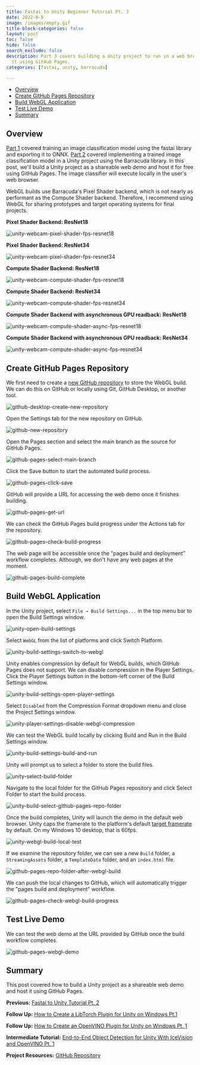 ```yaml
---
title: Fastai to Unity Beginner Tutorial Pt. 3
date: 2022-6-8
image: /images/empty.gif
title-block-categories: false
layout: post
toc: false
hide: false
search_exclude: false
description: Part 3 covers building a Unity project to run in a web browser and hosting
  it using GitHub Pages.
categories: [fastai, unity, barracuda]

---
```


* [Overview](#overview)
* [Create GitHub Pages Repository](#create-github-pages-repository)
* [Build WebGL Application](#build-webgl-application)
* [Test Live Demo](#test-live-demo)
* [Summary](#summary)





## Overview

[Part 1](../part-1) covered training an image classification model using the fastai library and exporting it to ONNX. [Part 2](../part-2/) covered implementing a trained image classification model in a Unity project using the Barracuda library. In this post, we'll build a Unity project as a shareable web demo and host it for free using GitHub Pages. The image classifier will execute locally in the user's web browser. 

WebGL builds use Barracuda's Pixel Shader backend, which is not nearly as performant as the Compute Shader backend. Therefore, I recommend using WebGL for sharing prototypes and target operating systems for final projects.

**Pixel Shader Backend: ResNet18**

![unity-webcam-pixel-shader-fps-resnet18](./images/unity-webcam-pixel-shader-fps-resnet18.png)

**Pixel Shader Backend: ResNet34**

![unity-webcam-pixel-shader-fps-resnet34](./images/unity-webcam-pixel-shader-fps-resnet34.png)



**Compute Shader Backend: ResNet18**

![unity-webcam-compute-shader-fps-resnet18](./images/unity-webcam-compute-shader-fps-resnet18.png)

**Compute Shader Backend: ResNet34**

![unity-webcam-compute-shader-fps-resnet34](./images/unity-webcam-compute-shader-fps-resnet34.png)



**Compute Shader Backend with asynchronous GPU readback: ResNet18**

![unity-webcam-compute-shader-async-fps-resnet18](./images/unity-webcam-compute-shader-async-fps-resnet18.png)

**Compute Shader Backend with asynchronous GPU readback: ResNet34**

![unity-webcam-compute-shader-async-fps-resnet34](./images/unity-webcam-compute-shader-async-fps-resnet34.png)








## Create GitHub Pages Repository

We first need to create a [new GitHub repository](https://github.com/new) to store the WebGL build. We can do this on GitHub or locally using Git, GitHub Desktop, or another tool. 



![github-desktop-create-new-repository](./images/github-desktop-create-new-repository.png)



Open the Settings tab for the new repository on GitHub.



![github-new-repository](./images/github-new-repository.png)



Open the Pages section and select the main branch as the source for GitHub Pages.



![github-pages-select-main-branch](./images/github-pages-select-main-branch.png)



Click the Save button to start the automated build process.



![github-pages-click-save](./images/github-pages-click-save.png)



GitHub will provide a URL for accessing the web demo once it finishes building.



![github-pages-get-url](./images/github-pages-get-url.png)



We can check the GitHub Pages build progress under the Actions tab for the repository.



![github-pages-check-build-progress](./images/github-pages-check-build-progress.png)



The web page will be accessible once the "pages build and deployment" workflow completes. Although, we don't have any web pages at the moment.



![github-pages-build-complete](./images/github-pages-build-complete.png)







## Build WebGL Application

In the Unity project, select `File → Build Settings...` in the top menu bar to open the Build Settings window.

![unity-open-build-settings](./images/unity-open-build-settings.png)



Select `WebGL` from the list of platforms and click Switch Platform.



![unity-build-settings-switch-to-webgl](./images/unity-build-settings-switch-to-webgl.png)



Unity enables compression by default for WebGL builds, which GitHub Pages does not support. We can disable compression in the Player Settings. Click the Player Settings button in the bottom-left corner of the Build Settings window.



![unity-build-settings-open-player-settings](./images/unity-build-settings-open-player-settings.png)



Select `Disabled` from the Compression Format dropdown menu and close the Project Settings window.



![unity-player-settings-disable-webgl-compression](./images/unity-player-settings-disable-webgl-compression.png)



We can test the WebGL build locally by clicking Build and Run in the Build Settings window.



![unity-build-settings-build-and-run](./images/unity-build-settings-build-and-run.png)



Unity will prompt us to select a folder to store the build files.



![unity-select-build-folder](./images/unity-select-build-folder.png)



Navigate to the local folder for the GitHub Pages repository and click Select Folder to start the build process.



![unity-build-select-github-pages-repo-folder](./images/unity-build-select-github-pages-repo-folder.png)



Once the build completes, Unity will launch the demo in the default web browser. Unity caps the framerate to the platform's default [target framerate](https://docs.unity3d.com/ScriptReference/Application-targetFrameRate.html) by default. On my Windows 10 desktop, that is 60fps.



![unity-webgl-build-local-test](./images/unity-webgl-build-local-test.png)



If we examine the repository folder, we can see a new `Build` folder, a `StreamingAssets` folder, a `TemplateData` folder, and an `index.html` file.



![github-pages-repo-folder-after-webgl-build](./images/github-pages-repo-folder-after-webgl-build.png)



We can push the local changes to GitHub, which will automatically trigger the "pages build and deployment" workflow.



![github-pages-check-webgl-build-progress](./images/github-pages-check-webgl-build-progress.png)







## Test Live Demo

We can test the web demo at the URL provided by GitHub once the build workflow completes.

![github-pages-webgl-demo](./images/github-pages-webgl-demo.png)








## Summary

This post covered how to build a Unity project as a shareable web demo and host it using GitHub Pages.





**Previous:** [Fastai to Unity Tutorial Pt. 2](../part-2)

**Follow Up:** [How to Create a LibTorch Plugin for Unity on Windows Pt.1](../../fastai-libtorch-unity-tutorial/part-1)

**Follow Up:** [How to Create an OpenVINO Plugin for Unity on Windows Pt. 1](../../fastai-openvino-unity-tutorial/part-1)

**Intermediate Tutorial:** [End-to-End Object Detection for Unity With IceVision and OpenVINO Pt. 1](../../icevision-openvino-unity-tutorial/part-1)



**Project Resources:** [GitHub Repository](https://github.com/cj-mills/fastai-to-unity-tutorial)







